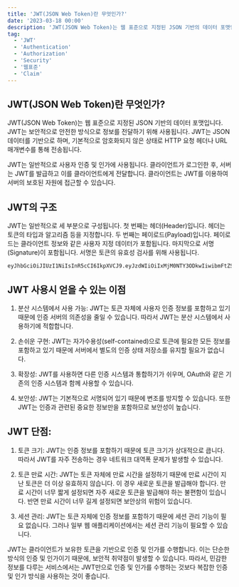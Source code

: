 ```yaml
---
title: 'JWT(JSON Web Token)란 무엇인가?'
date: '2023-03-18 00:00'
description: 'JWT(JSON Web Token)는 웹 표준으로 지정된 JSON 기반의 데이터 포맷입니다. JWT는 보안적으로 안전한 방식으로 정보를 전달하기 위해 사용됩니다. JWT는 JSON 데이터를 기반으로 하며, 기본적으로 암호화되지 않은 상태로 HTTP 요청 헤더나 URL 매개변수를 통해 전송됩니다.'
tag:
  - 'JWT'
  - 'Authentication'
  - 'Authorization'
  - 'Security'
  - '웹표준'
  - 'Claim'
---
```


## JWT(JSON Web Token)란 무엇인가?

JWT(JSON Web Token)는 웹 표준으로 지정된 JSON 기반의 데이터 포맷입니다. JWT는 보안적으로 안전한 방식으로 정보를 전달하기 위해 사용됩니다. JWT는 JSON 데이터를 기반으로 하며, 기본적으로 암호화되지 않은 상태로 HTTP 요청 헤더나 URL 매개변수를 통해 전송됩니다.

JWT는 일반적으로 사용자 인증 및 인가에 사용됩니다. 클라이언트가 로그인한 후, 서버는 JWT를 발급하고 이를 클라이언트에게 전달합니다. 클라이언트는 JWT를 이용하여 서버의 보호된 자원에 접근할 수 있습니다.

## JWT의 구조

JWT는 일반적으로 세 부분으로 구성됩니다. 첫 번째는 헤더(Header)입니다. 헤더는 토큰의 타입과 알고리즘 등을 지정합니다. 두 번째는 페이로드(Payload)입니다. 페이로드는 클라이언트 정보와 같은 사용자 지정 데이터가 포함됩니다. 마지막으로 서명(Signature)이 포함됩니다. 서명은 토큰의 유효성 검사를 위해 사용됩니다.

```
eyJhbGciOiJIUzI1NiIsInR5cCI6IkpXVCJ9.eyJzdWIiOiIxMjM0NTY3ODkwIiwibmFtZSI6IkpvaG4gRG9lIiwiaWF0IjoxNTE2MjM5MDIyfQ.SflKxwRJSMeKKF2QT4fwpMeJf36POk6yJV_adQssw5c
```


## JWT 사용시 얻을 수 있는 이점
1. 분산 시스템에서 사용 가능: JWT는 토큰 자체에 사용자 인증 정보를 포함하고 있기 때문에 인증 서버의 의존성을 줄일 수 있습니다. 따라서 JWT는 분산 시스템에서 사용하기에 적합합니다.

2. 손쉬운 구현: JWT는 자가수용성(self-contained)으로 토큰에 필요한 모든 정보를 포함하고 있기 때문에 서버에서 별도의 인증 상태 저장소를 유지할 필요가 없습니다.

3. 확장성: JWT를 사용하면 다른 인증 시스템과 통합하기가 쉬우며, OAuth와 같은 기존의 인증 시스템과 함께 사용할 수 있습니다.

4. 보안성: JWT는 기본적으로 서명되어 있기 때문에 변조를 방지할 수 있습니다. 또한 JWT는 인증과 관련된 중요한 정보만을 포함하므로 보안성이 높습니다.

## JWT 단점:
1. 토큰 크기: JWT는 인증 정보를 포함하기 때문에 토큰 크기가 상대적으로 큽니다. 따라서 JWT를 자주 전송하는 경우 네트워크 대역폭 문제가 발생할 수 있습니다.

2. 토큰 만료 시간: JWT는 토큰 자체에 만료 시간을 설정하기 때문에 만료 시간이 지난 토큰은 더 이상 유효하지 않습니다. 이 경우 새로운 토큰을 발급해야 합니다. 만료 시간이 너무 짧게 설정되면 자주 새로운 토큰을 발급해야 하는 불편함이 있습니다. 반면 만료 시간이 너무 길게 설정되면 보안상의 위험이 있습니다.

3. 세션 관리: JWT는 토큰 자체에 인증 정보를 포함하기 때문에 세션 관리 기능이 필요 없습니다. 그러나 일부 웹 애플리케이션에서는 세션 관리 기능이 필요할 수 있습니다.

JWT는 클라이언트가 보유한 토큰을 기반으로 인증 및 인가를 수행합니다. 이는 단순한 방식의 인증 및 인가이기 때문에, 보안적 취약점이 발생할 수 있습니다. 따라서, 민감한 정보를 다루는 서비스에서는 JWT만으로 인증 및 인가를 수행하는 것보다 복잡한 인증 및 인가 방식을 사용하는 것이 좋습니다.
